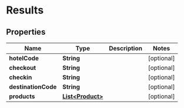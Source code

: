 
# Results

## Properties
Name | Type | Description | Notes
------------ | ------------- | ------------- | -------------
**hotelCode** | **String** |  |  [optional]
**checkout** | **String** |  |  [optional]
**checkin** | **String** |  |  [optional]
**destinationCode** | **String** |  |  [optional]
**products** | [**List&lt;Product&gt;**](Product.md) |  |  [optional]



